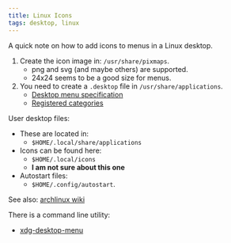 ```yaml
---
title: Linux Icons
tags: desktop, linux
---
```


A quick note on how to add icons to menus in a Linux desktop.

1. Create the icon image in: `/usr/share/pixmaps`.
    - png and svg (and maybe others) are supported.
    - 24x24 seems to be a good size for menus.
2. You need to create a `.desktop` file in `/usr/share/applications`.
    - [Desktop menu specification](https://specifications.freedesktop.org/menu-spec/latest/index.html)
    - [Registered categories](https://specifications.freedesktop.org/menu-spec/latest/apa.html)

User desktop files:

- These are located in:
    - `$HOME/.local/share/applications`
- Icons can be found here:
    - `$HOME/.local/icons`
    - **I am not sure about this one**
- Autostart files:
    - `$HOME/.config/autostart`.

See also: [archlinux wiki](https://wiki.archlinux.org/title/desktop_entries)

There is a command line utility:

- [xdg-desktop-menu](https://linux.die.net/man/1/xdg-desktop-menu)


